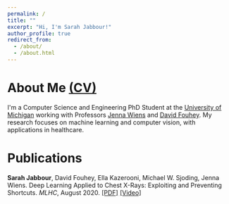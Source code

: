 ```yaml
---
permalink: /
title: ""
excerpt: "Hi, I'm Sarah Jabbour!"
author_profile: true
redirect_from: 
  - /about/
  - /about.html
---
```


About Me [(CV)](files/CV.pdf)
===
I'm a Computer Science and Engineering PhD Student at the [University of Michigan](https://umich.edu/) working with Professors [Jenna Wiens](https://wiens-group.engin.umich.edu/) and [David Fouhey](https://web.eecs.umich.edu/~fouhey/). My research focuses on machine learning and computer vision, with applications in healthcare. 

Publications
===
**Sarah Jabbour**, David Fouhey, Ella Kazerooni, Michael W. Sjoding, Jenna Wiens. Deep Learning Applied to Chest X-Rays: Exploiting and Preventing Shortcuts. *MLHC*, August 2020. [\[PDF\]](https://static1.squarespace.com/static/59d5ac1780bd5ef9c396eda6/t/5f22ccaf9de3991fef7b2802/1596116146792/134_CameraReadySubmission_MLHC_Chest_X_ray_Submission_2020_camera_ready%281%29.pdf) [\[Video\]](https://www.youtube.com/watch?v=xzSL7f5CjzI&t=5s)